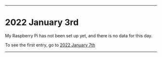 
***

# 2022 January 3rd

My Raspberry Pi has not been set up yet, and there is no data for this day.

To see the first entry, go to [2022 January 7th](/Learn-Pi/New-Pi/2022/January/07/)

***
